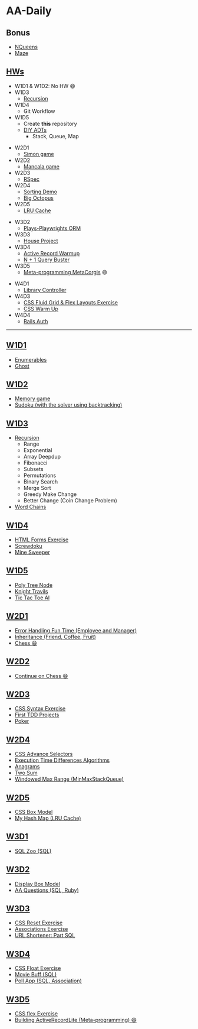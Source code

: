 # AA-Daily

[maze]: Bonus/Maze/maze.rb
[queen]: Bonus/NQueens/nqueens.rb

## Bonus
- [NQueens][queen]
- [Maze][maze]

[homeworks]: homeworks/

## [HWs][homeworks]
[W1D3-Recursion]: homeworks/W1D3/hw_w1d3_recursion.rb
[W1D5HW]: homeworks/W1D5/

- W1D1 & W1D2: No HW :smile:
- W1D3
  - [Recursion][W1D3-Recursion]
- W1D4
  - Git Workflow
- W1D5
  - Create **this** repository
  - [DIY ADTs][W1D5HW]
    - Stack, Queue, Map

[Simon-game]: homeworks/W2D1/
[Mancala-game]: homeworks/W2D2/Mancala/
[Rspec]: homeworks/W2D3/RSpec/
[Sorting-Demo]: homeworks/W2D4/sorting_demo.rb
[big-octopus]: homeworks/W2D4/big_octopus.rb
[LRU-Cache]: homeworks/W2D5/LRU_cache.rb

- W2D1
  - [Simon game][Simon-game]
- W2D2
  - [Mancala game][Mancala-game]
- W2D3
  - [RSpec][Rspec]
- W2D4
  - [Sorting Demo][Sorting-Demo]
  - [Big Octopus][big-octopus]
- W2D5
  - [LRU Cache][LRU-Cache]



[W3D2-plays]: homeworks/W3D2/Plays-Playwrights-ORM/
[W3D3-house]: homeworks/W3D3/HouseProject/
[W3D4-active]: homeworks/W3D4/Active-Record-Warmup/
[W3D4-N-plus-1-query-buster]: homeworks/W3D4/N+1-Query-Buster/
[W3D5-Metaprogramming]: homeworks/W3D5/Metaprogramming-MetaCorgis/

- W3D2
  - [Plays-Playwrights ORM][W3D2-plays]
- W3D3
  - [House Project][W3D3-house]
- W3D4
  - [Active Record Warmup][W3D4-active]
  - [N + 1 Query Buster][W3D4-N-plus-1-query-buster]
- W3D5
  - [Meta-programming MetaCorgis][W3D5-Metaprogramming] :smile:



[W4D1-Library-controller]: homeworks/W4D1/Library-Controller/
[W4D3-CSS-Fluid]: homeworks/W4D3/CSS-Fluid-Grid-And-Flex-Layouts-Exercise/
[W4D3-CSS-Warm-Up]: homeworks/W4D3/CSS-Warm-Up/
[W4D4-RailsAuth]: homeworks/W4D4/RailsAuth/

- W4D1
  - [Library Controller][W4D1-Library-controller]
- W4D3
  - [CSS Fluid Grid & Flex Layouts Exercise][W4D3-CSS-Fluid]
  - [CSS Warm Up][W4D3-CSS-Warm-Up]
- W4D4
  - [Rails Auth][W4D4-RailsAuth]

-----------
[W1D1]: W1D1/
[Enumerables]:W1D1/Enumerables/
[Ghost]:W1D1/Ghost/

## [W1D1][W1D1]
- [Enumerables][Enumerables]
- [Ghost][Ghost]


[W1D2]: W1D2/
[W1D2-Memory-game]: W1D2/memory_game/
[W1D2-Sudoku]: W1D2/Sudoku/

## [W1D2][W1D2]
- [Memory game][W1D2-Memory-game]
- [Sudoku (with the solver using backtracking)][W1D2-Sudoku]

[W1D3]: W1D3/
[W1D3-Recursion]: W1D3/Recursion/
[W1D3-word-chains]: W1D3/Word-Chains/

## [W1D3][W1D3]
- [Recursion][W1D3-Recursion]
  - Range
  - Exponential
  - Array Deepdup
  - Fibonacci
  - Subsets
  - Permutations
  - Binary Search
  - Merge Sort
  - Greedy Make Change
  - Better Change (Coin Change Problem)
- [Word Chains][W1D3-word-chains]


[W1D4]: W1D4/
[W1D4-html]: W1D4/HTML-Forms-Exercise/
[W1D4-screwedoku]: W1D4/screwedoku/
[W1D4-minesweeper]: W1D4/minesweeper/

## [W1D4][W1D4]
- [HTML Forms Exercise][W1D4-html]
- [Screwdoku][W1D4-screwedoku]
- [Mine Sweeper][W1D4-minesweeper]


[W1D5]: W1D5/
[W1D5-poly-tree]: W1D5/Poly-Tree-Node/
[W1D5-knight]: W1D5/Knight-Travails/
[W1D5-Tic-Tac-Toe-AI]: W1D5/Tic-Tac-Toe-AI/

## [W1D5][W1D5]
- [Poly Tree Node][W1D5-poly-tree]
- [Knight Travils][W1D5-knight]
- [Tic Tac Toe AI][W1D5-Tic-Tac-Toe-AI]


[W2D1]: W2D1/
[W2D1-Error]: W2D1/Error-Handling-Funtime/
[W2D1-Inheritance]: W2D1/Inheritance/
[W2D1-Chess]: W2D1/Chess/

## [W2D1][W2D1]
- [Error Handling Fun Time (Employee and Manager)][W2D1-Error]
- [Inheritance (Friend, Coffee, Fruit)][W2D1-Inheritance]
- [Chess :smile:][W2D1-Chess]


## [W2D2][W2D1-Chess]
- [Continue on Chess :smile:][W2D1-Chess]


[W2D3]: W2D3/
[W2D3-CSS]: W2D3/CSS-Syntax-Exercise/
[W2D3-TDD]: W2D3/First-TDD-Projects/
[W2D3-Poker]: W2D3/Poker/

## [W2D3][W2D3]
- [CSS Syntax Exercise][W2D3-CSS]
- [First TDD Projects][W2D3-TDD]
- [Poker][W2D3-Poker]

[W2D4]: W2D4/
[W2D4-CSS]: W2D4/CSS-Advanced-Selectors-Exercise/
[W2D4-Algorithms]: W2D4/Execution-Time-Differences-Algorithms/

[W2D4-Anagrams]: W2D4/Anagrams/
[W2D4-Two-Sum]: W2D4/Two-sum-problem/
[W2D4-Windowed]: W2D4/Windowed-max-range/

## [W2D4][W2D4]
- [CSS Advance Selectors][W2D4-CSS]
- [Execution Time Differences Algorithms][W2D4-Algorithms]
- [Anagrams][W2D4-Anagrams]
- [Two Sum][W2D4-Two-Sum]
- [Windowed Max Range (MinMaxStackQueue)][W2D4-Windowed]


[W2D5]: W2D5/
[W2D5-CSS]: W2D5/CSS-Box-Model/
[W2D5-LRU]: W2D5/My-Hash-Map/

## [W2D5][W2D5]
- [CSS Box Model][W2D5-CSS]
- [My Hash Map (LRU Cache)][W2D5-LRU]


[W3D1]: W3D1/
[W3D1-Zoo]: W3D1/SQL-Zoo

## [W3D1][W3D1]
- [SQL Zoo (SQL)][W3D1-Zoo]


[W3D2]: W3D2/
[W3D2-CSS]: W3D2/display-box-model/
[W3D2-AA-Questions]: W3D2/aa_questions/

## [W3D2][W3D2]
- [Display Box Model][W3D2-CSS]
- [AA Questions (SQL, Ruby)][W3D2-AA-Questions]


[W3D3]: W3D3/
[W3D3-CSS]: W3D3/CSS-Reset-Exercise/
[W3D3-Associations]: W3D3/Associations-Exercise/
[W3D3-URL-Shortener]: W3D3/URL-Shortener-Part-SQL/

## [W3D3][W3D3]
- [CSS Reset Exercise][W3D3-CSS]
- [Associations Exercise][W3D3-Associations]
- [URL Shortener: Part SQL][W3D3-URL-Shortener]


[W3D4]: W3D4/
[W3D4-CSS]: W3D4/css_float_exercise/
[W3D4-movie]: W3D4/movie_buff/
[W3D4-poll]: W3D4/polls_app/

## [W3D4][W3D4]
- [CSS Float Exercise][W3D4-CSS]
- [Movie Buff (SQL)][W3D4-movie]
- [Poll App (SQL, Association)][W3D4-poll]


[W3D5]: W3D5/
[W3D5-CSS]: W3D5/CSS-Flex-Exercise/
[W3D5-Active-Record-Lite]: W3D5/Building-ActiveRecordLite/


## [W3D5][W3D5]
- [CSS flex Exercise][W3D5-CSS]
- [Building ActiveRecordLite (Meta-programming) :smile:][W3D5-Active-Record-Lite]
